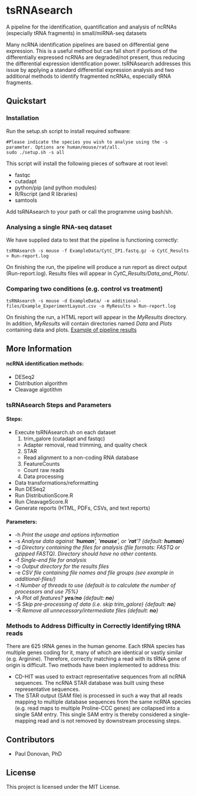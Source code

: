 # tsRNAsearch

A pipeline for the identification, quantification and analysis of ncRNAs (especially tRNA fragments) in small/miRNA-seq datasets

Many ncRNA identification pipelines are based on differential gene expression. This is a useful method but can fall short if portions of the differentially expressed ncRNAs are degraded/not present, thus reducing the differential expression identification power. tsRNAsearch addresses this issue by applying a standard differential expression analysis and two additional methods to identify fragmented ncRNAs, especially tRNA fragments.

## Quickstart
### Installation
Run the setup.sh script to install required software:

```
#Please indicate the species you wish to analyse using the -s parameter. Options are human/mouse/rat/all.
sudo ./setup.sh -s all
```

This script will install the following pieces of software at root level:

* fastqc
* cutadapt
* python/pip (and python modules)
* R/Rscript (and R libraries)
* samtools

Add tsRNAsearch to your path or call the programme using bash/sh.

### Analysing a single RNA-seq dataset
We have supplied data to test that the pipeline is functioning correctly:

```
tsRNAsearch -s mouse -f ExampleData/CytC_IP1.fastq.gz -o CytC_Results > Run-report.log
```

On finishing the run, the pipeline will produce a run report as direct output (Run-report.log). Results files will appear in *CytC\_Results/Data\_and\_Plots/*.

### Comparing two conditions (e.g. control vs treatment)
```
tsRNAsearch -s mouse -d ExampleData/ -e additional-files/Example_ExperimentLayout.csv -o MyResults > Run-report.log 
```

On finishing the run, a HTML report will appear in the *MyResults* directory. In addition, *MyResults* will contain directories named *Data* and *Plots* containing data and plots. [Example of pipeline results](https://giantspacerobot.github.io/tsRNAsearch_ExampleOutput/CytC_vs_TotalRNA.Results-summary.Base64encoded.html)

## More Information
#### ncRNA identification methods:
* DESeq2
* Distribution algorithm
* Cleavage algotithm

### tsRNAsearch Steps and Parameters 
#### Steps:
* Execute tsRNAsearch.sh on each dataset
  1. trim\_galore (cutadapt and fastqc) 
    * Adapter removal, read trimming, and quality check
  2. STAR
    * Read alignment to a non-coding RNA database
  3. FeatureCounts
    * Count raw reads
  4. Data processing
* Data transformations/reformatting
* Run DESeq2
* Run DistributionScore.R
* Run CleavageScore.R
* Generate reports (HTML, PDFs, CSVs, and text reports)
#### Parameters:
* -h *Print the usage and options information*
* -s *Analyse data against '__human__', '__mouse__', or '__rat__'? {default: __human__}*
* -d *Directory containing the files for analysis (file formats: FASTQ or gzipped FASTQ). Directory should have no other contents.*
* -f *Single-end file for analysis*
* -o *Output directory for the results files*
* -e *CSV file containing file names and file groups (see example in additional-files/)*
* -t *Number of threads to use {default is to calculate the number of processors and use 75%}*
* -A *Plot all features? __yes__/__no__ {default: __no__}*
* -S *Skip pre-processing of data (i.e. skip trim_galore) {default: __no__}*
* -R *Remove all unnecessary/intermediate files {default: __no__}*

### Methods to Address Difficulty in Correctly Identifying tRNA reads
There are 625 tRNA genes in the human genome. Each tRNA species has multiple genes coding for it, many of which are identical or vastly similar (e.g. Arginine). Therefore, correctly matching a read with its tRNA gene of origin is difficult. Two methods have been implemented to address this:
* CD-HIT was used to extract representative sequences from all ncRNA sequences. The ncRNA STAR database was built using these representative sequences.
* The STAR output (SAM file) is processed in such a way that all reads mapping to multiple database sequences from the same ncRNA species (e.g. read maps to multiple Proline-CCC genes) are collapsed into a single SAM entry. This single SAM entry is thereby considered a single-mapping read and is not removed by downstream processing steps.

## Contributors
* Paul Donovan, PhD

## License
This project is licensed under the MIT License.

